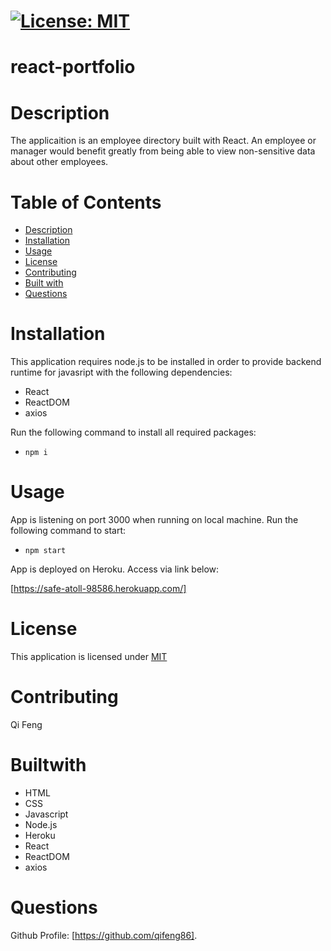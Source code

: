 # [![License: MIT](https://img.shields.io/badge/License-MIT-yellow.svg)](https://opensource.org/licenses/MIT)

# react-portfolio

# Description

The applicaition is an employee directory built with React. An employee or manager would benefit greatly from being able to view non-sensitive data about other employees.

# Table of Contents
* [Description](#description)
* [Installation](#installation)
* [Usage](#usage)
* [License](#license)
* [Contributing](#contribute)
* [Built with](#Builtwith)
* [Questions](#questions)

# Installation

This application requires node.js to be installed in order to provide backend runtime for javasript with the following dependencies:

- React
- ReactDOM
- axios

Run the following command to install all required packages:

- `npm i`

# Usage

App is listening on port 3000 when running on local machine. Run the following command to start:

- `npm start`

App is deployed on Heroku. Access via link below:

[https://safe-atoll-98586.herokuapp.com/]

# License

This application is licensed under [MIT](https://github.com/qifeng86/Employee-Directory/blob/main/LICENSE)

# Contributing

Qi Feng

# Builtwith
- HTML
- CSS
- Javascript
- Node.js
- Heroku
- React
- ReactDOM
- axios

  
# Questions

Github Profile: [https://github.com/qifeng86].
